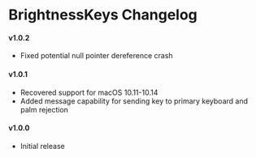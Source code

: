 BrightnessKeys Changelog
======================================

#### v1.0.2
- Fixed potential null pointer dereference crash

#### v1.0.1
- Recovered support for macOS 10.11-10.14
- Added message capability for sending key to primary keyboard and palm rejection

#### v1.0.0
- Initial release
